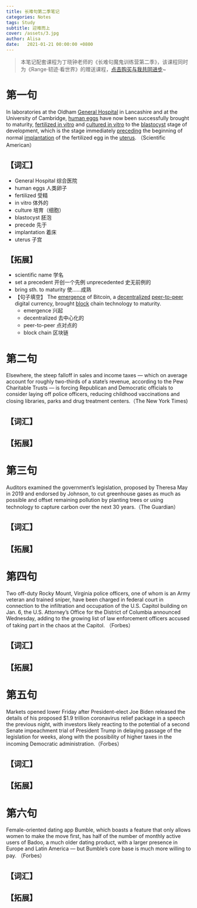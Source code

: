 ```yaml
---
title: 长难句第二季笔记
categories: Notes
tags: Study
subtitle: 迎难而上
cover: /assets/3.jpg
author: Alisa
date:   2021-01-21 00:00:00 +0800
---
```


> 本笔记配套课程为丁晓钟老师的《长难句魔鬼训练营第二季》，该课程同时为《Range·韧迹·看世界》的赠送课程，[点击购买与我共同进步](https://www.cctalk.com/m/group/89138944?xh_preshareid=37f6d93d-d339-4ec2-abcd-7a6f42cee888&xh_fshareuid=118391021&channel=copy&platform=pc)~

# 第一句

In laboratories at the Oldham <u>General Hospital</u> in Lancashire and at the University of Cambridge, <u>human eggs</u> have now been successfully brought to maturity, <u>fertilized in vitro</u> and <u>cultured in vitro</u> to the <u>blastocyst</u> stage of development, which is the stage immediately <u>preceding</u> the beginning of normal <u>implantation</u> of the fertilized egg in the <u>uterus</u>. （Scientific American）

## 【词汇】
- General Hospital 综合医院
- human eggs 人类卵子
- fertilized 受精
- in vitro 体外的
- culture 培育（细胞）
- blastocyst 胚泡
- precede 先于
- implantation 着床
- uterus 子宫

## 【拓展】
- scientific name 学名
- set a precedent 开创一个先例
  unprecedented 史无前例的
- bring sth. to maturity 使……成熟
- 【句子填空】
  The <u>emergence</u> of Bitcoin, a <u>decentralized</u> <u>peer-to-peer</u> digital currency, brought <u>block</u> chain technology to maturity.
  - emergence 兴起
  - decentralized 去中心化的
  - peer-to-peer 点对点的
  - block chain 区块链

# 第二句

Elsewhere, the steep falloff in sales and income taxes — which on average account for roughly two-thirds of a state’s revenue, according to the Pew Charitable Trusts — is forcing Republican and Democratic officials to consider laying off police officers, reducing childhood vaccinations and closing libraries, parks and drug treatment centers.（The New York Times)

## 【词汇】

## 【拓展】

# 第三句 

Auditors examined the government’s legislation, proposed by Theresa May in 2019 and endorsed by Johnson, to cut greenhouse gases as much as possible and offset remaining pollution by planting trees or using technology to capture carbon over the next 30 years.（The Guardian）

## 【词汇】

## 【拓展】

# 第四句

Two off-duty Rocky Mount, Virginia police officers, one of whom is an Army veteran and trained sniper, have been charged in federal court in connection to the infiltration and occupation of the U.S. Capitol building on Jan. 6, the U.S. Attorney’s Office for the District of Columbia announced Wednesday, adding to the growing list of law enforcement officers accused of taking part in the chaos at the Capitol. （Forbes）

## 【词汇】

## 【拓展】

# 第五句 

Markets opened lower Friday after President-elect Joe Biden released the details of his proposed $1.9 trillion coronavirus relief package in a speech the previous night, with investors likely reacting to the potential of a second Senate impeachment trial of President Trump in delaying passage of the legislation for weeks, along with the possibility of higher taxes in the incoming Democratic administration.（Forbes）

## 【词汇】

## 【拓展】

# 第六句 

Female-oriented dating app Bumble, which boasts a feature that only allows women to make the move first, has half of the number of monthly active users of Badoo, a much older dating product, with a larger presence in Europe and Latin America — but Bumble’s core base is much more willing to pay. （Forbes）

## 【词汇】

## 【拓展】







